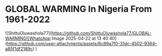 # GLOBAL WARMING In Nigeria From 1961-2022
![ShittuOluwashola77](https://github.com/ShittuOluwashola77/GLOBAL-WARMING![WhatsApp Image 2025-04-22 at 13 40 40](https://github.com/user-attachments/assets/6c89a7f0-31dc-4502-9364-a85f1df2189c)
)
